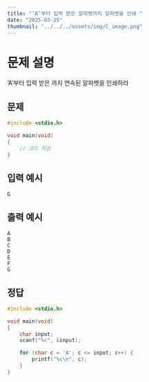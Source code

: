 ```yaml
---
title: "‘A’부터 입력 받은 알파벳까지 알파벳을 인쇄 " 
date: "2025-03-25"
thumbnail: "../../../assets/img/C_image.png"
---
```


# 문제 설명 
‘A’부터 입력 받은 까지 연속된 알파벳을 인쇄하라

## 문제

```c
#include <stdio.h>

void main(void)
{
	// 코드 작성
}
```

## 입력 예시
```
G
```
## 출력 예시
```
A
B
C
D
E
F
G
```

## 정답
```c
#include <stdio.h>

void main(void)
{
	char input;
	scanf("%c", &input);

	for (char c = 'A'; c <= input; c++) {
		printf("%c\n", c);
	}
}
```

